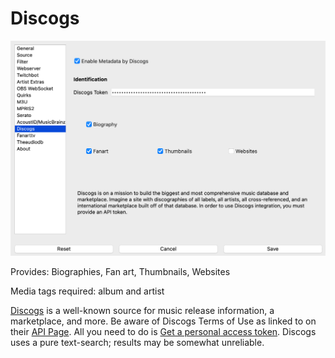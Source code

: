 # Discogs

[![Discogs Settings](images/discogs.png)](images/discogs.png)

Provides: Biographies, Fan art, Thumbnails, Websites

Media tags required: album and artist

[Discogs](https://www.discogs.com) is a well-known source for music
release information, a marketplace, and more. Be aware of Discogs Terms
of Use as linked to on their [API
Page](https://www.discogs.com/developers). All you need to do is [Get a
personal access token](https://www.discogs.com/settings/developers).
Discogs uses a pure text-search; results may be somewhat unreliable.
